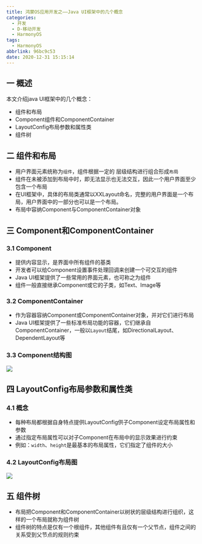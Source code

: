 ```yaml
---
title: 鸿蒙OS应用开发之——Java UI框架中的几个概念
categories:
  - 开发
  - D-移动开发
  - HarmonyOS
tags:
  - HarmonyOS
abbrlink: 96bc9c53
date: 2020-12-31 15:15:14
---
```

## 一 概述

本文介绍java UI框架中的几个概念：

* 组件和布局
* Component组件和ComponentContainer
* LayoutConfig布局参数和属性类
* 组件树

<!--more-->

## 二 组件和布局

* 用户界面元素统称为`组件`，组件根据一定的 层级结构进行组合形成`布局`
* 组件在未被添加到布局中时，即无法显示也无法交互，因此一个用户界面至少包含一个布局
* 在UI框架中，具体的布局类通常以XXLayout命名，完整的用户界面是一个布局，用户界面中的一部分也可以是一个布局。
* 布局中容纳Component与ComponentContainer对象

## 三 Component和ComponentContainer

### 3.1 Component

* 提供内容显示，是界面中所有组件的基类
* 开发者可以给Component设置事件处理回调来创建一个可交互的组件
* Java UI框架提供了一些常用的界面元素，也可称之为组件
* 组件一般直接继承Component或它的子类，如Text、Image等

### 3.2 ComponentContainer

* 作为容器容纳Component或ComponentContainer对象，并对它们进行布局
* Java UI框架提供了一些标准布局功能的容器，它们继承自ComponentContainer，一般以`Layout`结尾，如DirectionalLayout、DependentLayout等

### 3.3 Component结构图

![][1]

## 四 LayoutConfig布局参数和属性类

### 4.1 概念

* 每种布局都根据自身特点提供LayoutConfig供子Component设定布局属性和参数
* 通过指定布局属性可以对子Component在布局中的显示效果进行约束
* 例如：`width`、`height`是最基本的布局属性，它们指定了组件的大小

### 4.2 LayoutConfig布局图
![][2]

## 五 组件树

* 布局把Component和ComponentContainer以树状的层级结构进行组织，这样的一个布局就称为组件树
* 组件树的特点是仅有一个根组件，其他组件有且仅有一个父节点，组件之间的关系受到父节点的规则约束





[1]:https://cdn.staticaly.com/gh/PGzxc/CDN/master/blog-hmos/hmos-component-struct.png
[2]:https://cdn.staticaly.com/gh/PGzxc/CDN/master/blog-hmos/hmos-layoutconfig-view.png